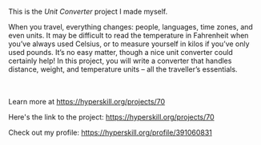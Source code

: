 This is the *Unit Converter* project I made myself.


<p>When you travel, everything changes: people, languages, time zones, and even units. It may be difficult to read the temperature in Fahrenheit when you’ve always used Celsius, or to measure yourself in kilos if you’ve only used pounds. It’s no easy matter, though a nice unit converter could certainly help! In this project, you will write a converter that handles distance, weight, and temperature units – all the traveller’s essentials.</p><br/><br/>Learn more at <a href="https://hyperskill.org/projects/70?utm_source=ide&utm_medium=ide&utm_campaign=ide&utm_content=project-card">https://hyperskill.org/projects/70</a>

Here's the link to the project: https://hyperskill.org/projects/70

Check out my profile: https://hyperskill.org/profile/391060831